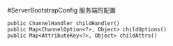#ServerBootstrapConfig
服务端的配置

```
public ChannelHandler childHandler() 
public Map<ChannelOption<?>, Object> childOptions()
public Map<AttributeKey<?>, Object> childAttrs()         
```